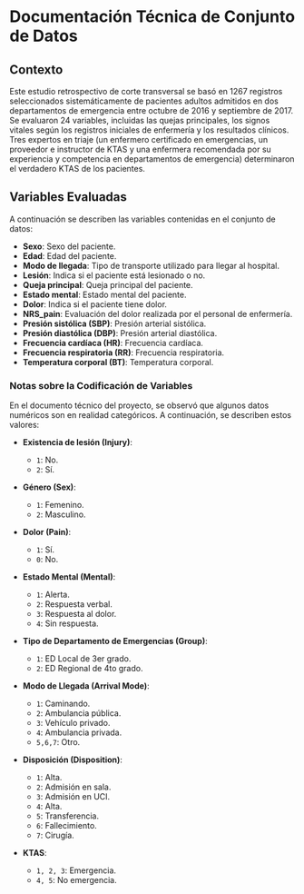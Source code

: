 # Documentación Técnica de Conjunto de Datos

## Contexto

Este estudio retrospectivo de corte transversal se basó en 1267 registros seleccionados sistemáticamente de pacientes adultos admitidos en dos departamentos de emergencia entre octubre de 2016 y septiembre de 2017. Se evaluaron 24 variables, incluidas las quejas principales, los signos vitales según los registros iniciales de enfermería y los resultados clínicos. Tres expertos en triaje (un enfermero certificado en emergencias, un proveedor e instructor de KTAS y una enfermera recomendada por su experiencia y competencia en departamentos de emergencia) determinaron el verdadero KTAS de los pacientes.

## Variables Evaluadas

A continuación se describen las variables contenidas en el conjunto de datos:

- **Sexo**: Sexo del paciente.
- **Edad**: Edad del paciente.
- **Modo de llegada**: Tipo de transporte utilizado para llegar al hospital.
- **Lesión**: Indica si el paciente está lesionado o no.
- **Queja principal**: Queja principal del paciente.
- **Estado mental**: Estado mental del paciente.
- **Dolor**: Indica si el paciente tiene dolor.
- **NRS_pain**: Evaluación del dolor realizada por el personal de enfermería.
- **Presión sistólica (SBP)**: Presión arterial sistólica.
- **Presión diastólica (DBP)**: Presión arterial diastólica.
- **Frecuencia cardíaca (HR)**: Frecuencia cardíaca.
- **Frecuencia respiratoria (RR)**: Frecuencia respiratoria.
- **Temperatura corporal (BT)**: Temperatura corporal.

### Notas sobre la Codificación de Variables

En el documento técnico del proyecto, se observó que algunos datos numéricos son en realidad categóricos. A continuación, se describen estos valores:

- **Existencia de lesión (Injury)**:

  - `1`: No.
  - `2`: Sí.

- **Género (Sex)**:

  - `1`: Femenino.
  - `2`: Masculino.

- **Dolor (Pain)**:

  - `1`: Sí.
  - `0`: No.

- **Estado Mental (Mental)**:

  - `1`: Alerta.
  - `2`: Respuesta verbal.
  - `3`: Respuesta al dolor.
  - `4`: Sin respuesta.

- **Tipo de Departamento de Emergencias (Group)**:

  - `1`: ED Local de 3er grado.
  - `2`: ED Regional de 4to grado.

- **Modo de Llegada (Arrival Mode)**:

  - `1`: Caminando.
  - `2`: Ambulancia pública.
  - `3`: Vehículo privado.
  - `4`: Ambulancia privada.
  - `5,6,7`: Otro.

- **Disposición (Disposition)**:

  - `1`: Alta.
  - `2`: Admisión en sala.
  - `3`: Admisión en UCI.
  - `4`: Alta.
  - `5`: Transferencia.
  - `6`: Fallecimiento.
  - `7`: Cirugía.

- **KTAS**:
  - `1, 2, 3`: Emergencia.
  - `4, 5`: No emergencia.
